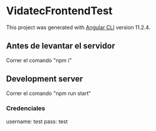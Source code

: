 # VidatecFrontendTest

This project was generated with [Angular CLI](https://github.com/angular/angular-cli) version 11.2.4.


## Antes de levantar el servidor
Correr el comando "npm i"

## Development server

Correr el comando "npm run start"

### Credenciales
username: test
pass: test